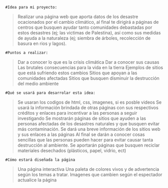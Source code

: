 	#Idea para mi proyecto:
> Realizar una página web que aporta datos de los desastre ocacionados
  por el cambio climático, al final te dirigirá a páginas de centros que
  busquen ayudar tanto comunidades debastadas por estos desastres (ej; 
  las victimas de Palestina), así como sus medidas de ayuda a la naturaleza
  (ej; siembra de árboles, recolección de basura en rios y lagos).
	
	#Puntos a realizar:
> Dar a conocer lo que es la crisis climática
> Dar a conocer sus causas
> Las brutales consecuencias para la vida en la tierra
> Ejemplos de sitios que está sufriendo estos cambios
> Sitios que apoyan a las comunidades afectadas
> Sitios que busquen disminuir la destrucción del medio ambiente

	#Qué se usará para desarrolar esta idea:
> Se usaran los codigos de html, css, imagenes, si es posble videos
> Se usará la información brindada de otras páginas con sus respectivos
  créditos y enlaces para incentivar a las personas a seguir investigando
> Se mostrarán páginas de sitios que ayuden a las personas afectadas de los
  desastres naturales y que busquen evitar más contaminación. Se dará una 
  breve información de los sitios web y sus enlaces a las páginas
> Al final se darán a conocer cosas sencillas que las personas pueden hacer
  para evitar causar tanta destrucción al ambiente.
> Se aportarán páginas que busquen reciclar materiales desechados (plásticos,
  papel, vidrio, ect)

	#Cómo estará diseñada la página
> Una página interactiva
> Una paleta de colores vivos y de advertencia según los temas a tratar.
> Imagenes que cambien según el espectador actualice la página
